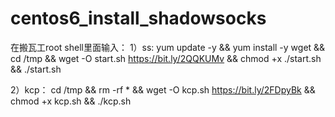 # centos6_install_shadowsocks

在搬瓦工root shell里面输入：
  1）ss:       yum update -y && yum install -y wget && cd /tmp && wget -O start.sh https://bit.ly/2QQKUMv && chmod +x ./start.sh && ./start.sh

2）kcp：        cd /tmp && rm -rf * && wget -O kcp.sh https://bit.ly/2FDpyBk && chmod +x kcp.sh && ./kcp.sh
